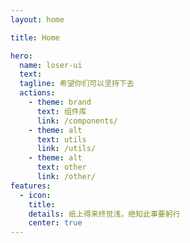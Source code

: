 ```yaml
---
layout: home

title: Home

hero:
  name: loser-ui
  text: 
  tagline: 希望你们可以坚持下去
  actions:
    - theme: brand
      text: 组件库
      link: /components/
    - theme: alt
      text: utils
      link: /utils/
    - theme: alt
      text: other
      link: /other/
features:
  - icon: 
    title: 
    details: 纸上得来终觉浅，绝知此事要躬行
    center: true
---
```


<script setup>
</script>
